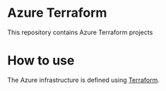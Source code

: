 # Azure Terraform
This repository contains Azure Terraform projects
# How to use
The Azure infrastructure is defined using [Terraform](https://learn.hashicorp.com/collections/terraform/azure-get-started).
